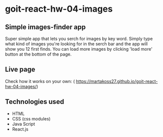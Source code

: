 # goit-react-hw-04-images

## Simple images-finder app

Super simple app that lets you serch for images by key word. Simply type what
kind of images you're looking for in the serch bar and the app will show you 12
first finds. You can load more images by clicking 'load more' button at the
bottom of the page.

## Live page

Check how it works on your own: (
https://martakoss27.github.io/goit-react-hw-04-images/)

## Technologies used

- HTML
- CSS (css modules)
- Java Script
- React.js
